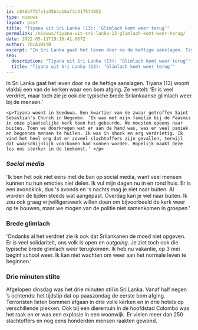 ```yaml
---
id: c046b772fe1a45b4a16af3c417574852
type: nieuws
layout: post
title: "Tiyana uit Sri Lanka (13): ‘Glimlach komt weer terug’"
permalink: /nieuws/tiyana-uit-sri-lanka-13-glimlach-komt-weer-terug/
date: 2022-05-11T19:16:41.067Z
author: 7biA1WiYB
excerpt: "In Sri Lanka gaat het leven door na de heftige aanslagen. Tiyana (13) woont vlakbij een van de kerken waar een bom afging. Ze vertelt: ‘Er is veel verdriet, maar toch zie je ook die typische brede Srilankaanse glimlach weer bij de mensen.’   "
seo:
  description: "Tiyana uit Sri Lanka (13): ‘Glimlach komt weer terug’"
  title: "Tiyana uit Sri Lanka (13): ‘Glimlach komt weer terug’"
---
```

In Sri Lanka gaat het leven door na de heftige aanslagen. Tiyana (13) woont vlakbij een van de kerken waar een bom afging. Ze vertelt: ‘Er is veel verdriet, maar toch zie je ook die typische brede Srilankaanse glimlach weer bij de mensen.’   

    <p>Tiyana woont in Seeduwa. Een kwartier van de zwaar getroffen Saint Sebastian's Church in Negombo. ‘Ik was met mijn familie bij de Paasmis in onze plaatselijke kerk toen het gebeurde. We moesten opeens naar buiten. Toen we doorkregen wat er aan de hand was, was er veel paniek en begonnen mensen te huilen. Ik was in shock en erg verdrietig. Ik vind het heel erg dat er zoveel slachtoffers zijn gevallen, terwijl dat waarschijnlijk voorkomen had kunnen worden. Hopelijk maakt deze les ons sterker in de toekomst.' </p>
<h3><em>Social media</em></h3>
<p>'Ik ben het ook niet eens met de ban op social media, want veel mensen kunnen nu hun emoties niet delen. Ik vul mijn dagen nu in en rond huis. Er is een avondklok, dus 's avonds en 's nachts mag je niet naar buiten. Al worden de tijden steeds wat aangepast. Overdag kan je wel naar buiten. Ik zou ook graag vrijwilligerswerk willen doen om bijvoorbeeld de kerk weer op te bouwen, maar we mogen van de politie niet samenkomen in groepen.'</p>
<h3>Brede glimlach</h3>
<p>'Ondanks al het verdriet zie ik ook dat Srilankanen de moed niet opgeven. Er is veel solidariteit, ons volk is open en <em>outgoing</em>. Je ziet toch ook die typische brede glimlach weer terugkomen. Ik heb nu vakantie, op 3 mei begint school weer. Ik kan niet wachten om weer aan het normale leven te beginnen.’</p>
<h3>Drie minuten stilte</h3>
<p>Afgelopen dinsdag was het drie minuten stil in Sri Lanka. Vanaf half negen ’s ochtends: het tijdstip dat op paaszondag de eerste bom afging. Terroristen lieten bommen afgaan in drie volle kerken en in drie hotels op verschillende plekken. Ook bij een dierentuin in de hoofdstad Colombo was het raak en er was een explosie in een woonwijk. Er vielen meer dan 250 slachtoffers en nog eens honderden mensen raakten gewond.</p>  
